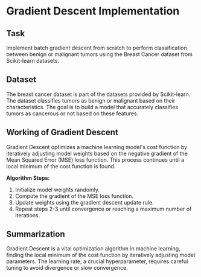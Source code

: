 # Gradient Descent Implementation

## Task
Implement batch gradient descent from scratch to perform classification between benign or malignant tumors using the Breast Cancer dataset from Scikit-learn datasets.

## Dataset
The breast cancer dataset is part of the datasets provided by Scikit-learn. The dataset classifies tumors as benign or malignant based on their characteristics. The goal is to build a model that accurately classifies tumors as cancerous or not based on these features.

## Working of Gradient Descent
Gradient Descent optimizes a machine learning model's cost function by iteratively adjusting model weights based on the negative gradient of the Mean Squared Error (MSE) loss function. This process continues until a local minimum of the cost function is found.

**Algorithm Steps:**
1. Initialize model weights randomly.
2. Compute the gradient of the MSE loss function.
3. Update weights using the gradient descent update rule.
4. Repeat steps 2-3 until convergence or reaching a maximum number of iterations.

## Summarization
Gradient Descent is a vital optimization algorithm in machine learning, finding the local minimum of the cost function by iteratively adjusting model parameters. The learning rate, a crucial hyperparameter, requires careful tuning to avoid divergence or slow convergence.
